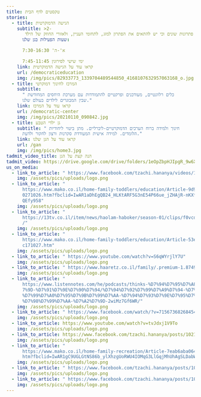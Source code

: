 ```yaml
---
title: טקסטים לדף הבית
stories:
  - title: הגישה הדמוקרטית
    subtitle: >2-
       הגישה מתבססת על ההנחה כי לכל צורך ישנם מגוון פתרונות שונים וכי יש להתאים את הפתרון למזג, לתחומי העניין, ולאזורי החוזק של הילד
      שעות הפעילות בגן שלנו:

      א'-ה' 7:30-16:30

      ימי שישי לסירוגין 7:45-11:45
    link: קראו עוד על הגישה הדמוקרטית
    url: /democraticeducation
    img: /img/pics/82933773_1339704489544850_4168107632957063168_o.jpg
  - title: המרכז לחינוך דמוקרטי
    subtitle:
      " כלים רלוונטיים, מעודכנים ופרקטיים להתמודדות עם מערכת היחסים המחודשת
      שבין המבוגרים לילדים בעולם שלנו."
    link: קראו עוד על המרכז
    url: /democratic-center
    img: /img/pics/20210110_090842.jpg
  - title: גן ילדי הטבע
    subtitle: " חינוך ולמידה ברוח הערכים הדמוקרטיים-ליברליים. מתן ביטוי ליחודיות
      הלומדים. למידה אישית המעודדת סקרנות ורצון לחקור ולדעת."
    link: קראו עוד על הגן שלנו
    url: /gan
    img: /img/pics/home3.jpg
tadmit_video_title: הנה קצת על הגן
tadmit_video: https://drive.google.com/drive/folders/1eOpZbpHJIpgR_9w6XNDKWA2xumYQyKsR
us_on_media:
  - link_to_article: " https://www.facebook.com/tzachi.hananya/videos/10215972460813883"
    img: /assets/pics/uploads/logo.png
  - link_to_article: "
      https://www.mako.co.il/home-family-toddlers/education/Article-9d9fad4ec9c\
      0271026.htm?fbclid=IwAR1aDhEgQB24_HLKtARF5G3nE54P66ue_jZHAjR-nKXfZ7X12U9Z\
      QEfy958"
    img: /assets/pics/uploads/logo.png
  - link_to_article: "
      https://13tv.co.il/item/news/haolam-haboker/season-01/clips/f0vcd-2016511\
      /"
    img: /assets/pics/uploads/logo.png
  - link_to_article: "
      https://www.mako.co.il/home-family-toddlers/education/Article-53e7085ae8a\
      c171027.htm"
    img: /assets/pics/uploads/logo.png
  - link_to_article: " https://www.youtube.com/watch?v=S6qWYrjlY7U"
    img: /assets/pics/uploads/logo.png
  - link_to_article: " https://www.haaretz.co.il/family/.premium-1.8749592"
    img: /assets/pics/uploads/logo.png
  - link_to_article: "
      https://www.listennotes.com/he/podcasts/thinks-%D7%94%D7%95%D7%A8%D7%99%D\
      7%9D-%D7%91%D7%9E%D7%90%D7%94/%D7%94%D7%92%D7%99%D7%A9%D7%94-%D7%94%D7%97\
      %D7%99%D7%A0%D7%95%D7%9B%D7%99%D7%AA-%D7%94%D7%93%D7%9E%D7%95%D7%A7%D7%A8\
      %D7%98%D7%99%D7%AA-%D7%A2%D7%9D-2wiMz7Gf6WR/"
    img: /assets/pics/uploads/logo.png
  - link_to_article: " https://www.facebook.com/watch/?v=715673682684540"
    img: /assets/pics/uploads/logo.png
  - link_to_article: https://www.youtube.com/watch?v=tvJdxj1V9To
    img: /assets/pics/uploads/logo.png
  - link_to_article: https://www.facebook.com/tzachi.hananya/posts/10215769738705957
    img: /assets/pics/uploads/logo.png
  - link_to_article: "
      https://www.mako.co.il/home-family-recreation/Article-7eab6aba0645171026.\
      htm?fbclid=IwAR1gC9UGLGtNS86b_ylXhzgUoRWU4IOMqG3LlGqjMhUhAgSLDabWSQZL1n4"
    img: /assets/pics/uploads/logo.png
  - link_to_article: " https://www.facebook.com/tzachi.hananya/posts/10215767496489903"
    img: /assets/pics/uploads/logo.png
  - link_to_article: " https://www.facebook.com/tzachi.hananya/posts/10215822315860353"
    img: /assets/pics/uploads/logo.png
---
```

